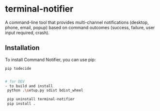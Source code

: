 # terminal-notifier
  A command-line tool that provides multi-channel notifications (desktop, phone, email, popup) based on command outcomes (success, failure, user input required, crash).


## Installation

To install Command Notifier, you can use pip:

```bash
pip todecide


# for DEV
- to build and install
 python .\setup.py sdist bdist_wheel

 pip uninstall terminal-notifier
 pip install . 